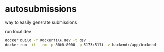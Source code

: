 # autosubmissions

way to easily generate submissions

run local dev

```sh
docker build -f Dockerfile.dev -t dev .
docker run -it --rm -p 8000:8000 -p 5173:5173 -v backend:/app/backend -v /app/backend/.venv -v frontend:/app/frontend -v /app/frontend/node_modules dev
```
